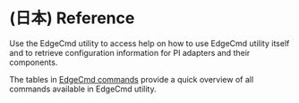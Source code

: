 ﻿---
uid: Reference1-1-unreleased
---

# (日本) Reference

Use the EdgeCmd utility to access help on how to use EdgeCmd utility itself and to retrieve configuration information for PI adapters and their components.

The tables in [EdgeCmd commands](xref:EdgeCmdCommands1-1) provide a quick overview of all commands  available in EdgeCmd utility.
